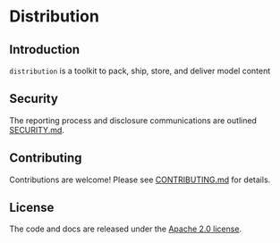 # Distribution

## Introduction

`distribution` is a toolkit to pack, ship, store, and deliver model content

## Security

The reporting process and disclosure communications are outlined [SECURITY.md](https://github.com/OpenModelInitiative/.github/blob/main/SECURITY.md).

## Contributing

Contributions are welcome! Please see [CONTRIBUTING.md](CONTRIBUTING.md) for details.

## License

The code and docs are released under the [Apache 2.0 license](LICENSE).